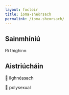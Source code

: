 ```yaml
---
layout: focloir
title: ioma-sheòrsach
permalink: /ioma-sheorsach/
---
```


## Sainmhíniú

Ri thighinn

## Aistriúcháin

&#x1f3f4;&#xe0067;&#xe0062;&#xe0073;&#xe0063;&#xe0074;&#xe007f; ilghnéasach

&#x1f3f4;&#xe0067;&#xe0062;&#xe0065;&#xe006e;&#xe0067;&#xe007f; polysexual